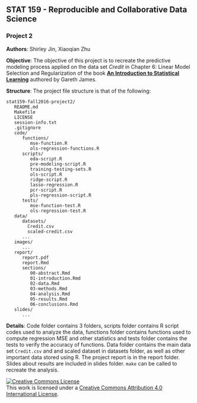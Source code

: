 ## STAT 159 - Reproducible and Collaborative Data Science
### Project 2

**Authors**: Shirley Jin, Xiaoqian Zhu

**Objective**: The objective of this project is to recreate the predictive modeling process applied on the data set _Credit_ in Chapter 6: Linear Model Selection and Regularization of the book [**An Introduction to Statistical Learning**](http://www-bcf.usc.edu/~gareth/ISL/) authored by Gareth James.

**Structure**: The project file structure is that of the following:
```
stat159-fall2016-project2/
   README.md
   Makefile
   LICENSE
   session-info.txt
   .gitignore
   code/
      functions/
         mse-function.R
         ols-regression-functions.R
      scripts/
         eda-script.R
         pre-modeling-script.R
         training-testing-sets.R
         ols-script.R
         ridge-script.R
         lasso-regression.R
         pcr-script.R
         pls-regression-script.R
      tests/
         mse-function-test.R
         ols-regression-test.R
   data/
      datasets/
        Credit.csv
        scaled-credit.csv
      ...
   images/
      ...
   report/
      report.pdf
      report.Rmd
      sections/
         00-abstract.Rmd
         01-introduction.Rmd
         02-data.Rmd
         03-methods.Rmd
         04-analysis.Rmd
         05-results.Rmd
         06-conclusions.Rmd
   slides/
      ...
```

**Details**: Code folder contains 3 folders, scripts folder contains R script codes used to analyze the data, functions folder contains functions used to compute regression MSE and other statistics and tests folder contains the tests to verify the accuracy of functions. Data folder contains the main data set `Credit.csv` and and scaled dataset in datasets folder, as well as other important data stored using R. The project report is in the report folder. Slides about results are included in slides folder. `make` can be called to recreate the analysis.

<a rel="license" href="http://creativecommons.org/licenses/by/4.0/"><img alt="Creative Commons License" style="border-width:0" src="https://i.creativecommons.org/l/by/4.0/88x31.png" /></a><br />This work is licensed under a <a rel="license" href="http://creativecommons.org/licenses/by/4.0/">Creative Commons Attribution 4.0 International License</a>.

